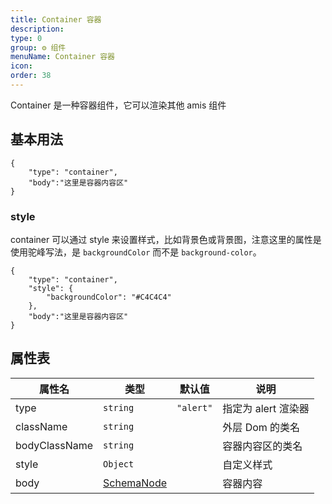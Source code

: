 ```yaml
---
title: Container 容器
description:
type: 0
group: ⚙ 组件
menuName: Container 容器
icon:
order: 38
---
```


Container 是一种容器组件，它可以渲染其他 amis 组件

## 基本用法

```schema: scope="body"
{
    "type": "container",
    "body":"这里是容器内容区"
}
```

### style

container 可以通过 style 来设置样式，比如背景色或背景图，注意这里的属性是使用驼峰写法，是 `backgroundColor` 而不是 `background-color`。

```schema: scope="body"
{
    "type": "container",
    "style": {
        "backgroundColor": "#C4C4C4"
    },
    "body":"这里是容器内容区"
}
```

## 属性表

| 属性名        | 类型                              | 默认值    | 说明                |
| ------------- | --------------------------------- | --------- | ------------------- |
| type          | `string`                          | `"alert"` | 指定为 alert 渲染器 |
| className     | `string`                          |           | 外层 Dom 的类名     |
| bodyClassName | `string`                          |           | 容器内容区的类名    |
| style         | `Object`                          |           | 自定义样式          |
| body          | [SchemaNode](../types/schemanode) |           | 容器内容            |
